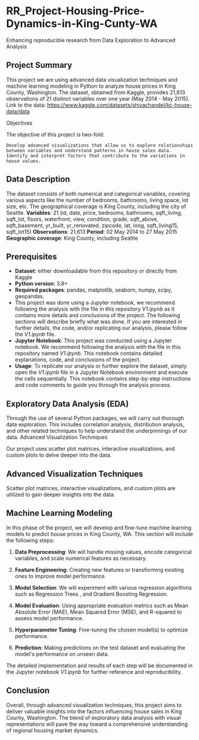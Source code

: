 # RR_Project-Housing-Price-Dynamics-in-King-Cunty-WA
Enhancing reproducible research from Data Exploration to Advanced Analysis

## Project Summary

This project we are using advanced data visualization techniques and machine learning modeling  in Python to analyze house prices in King County, Washington. 
The dataset, obtained from Kaggle, provides 21,613 observations of 21 distinct variables over one year (May 2014 - May 2015).
 Link to the data: https://www.kaggle.com/datasets/shivachandel/kc-house-data/data

Objectives

The objective of this project is two-fold:

    Develop advanced visualizations that allow us to explore relationships between variables and understand patterns in house sales data.
    Identify and interpret factors that contribute to the variations in house values.

## Data Description

The dataset consists of both numerical and categorical variables, covering various aspects like the number of bedrooms, bathrooms, living space, lot size, etc. The geographical coverage is King County, including the city of Seattle.
**Variables**: 21 (id, date, price, bedrooms, bathrooms, sqft_living, sqft_lot, floors, waterfront, view, condition, grade, sqft_above, sqft_basement, yr_built, yr_renovated, zipcode, lat, long, sqft_living15, sqft_lot15)
**Observations**: 21,613
**Period**: 02 May 2014 to 27 May 2015
**Geographic coverage**: King County, including Seattle

## Prerequisites

- **Dataset**: either downloadable from this repository or directly from Kaggle
- **Python version**: 3.8+
- **Required packages**: pandas, matplotlib, seaborn, numpy, scipy, geopandas.
- This project was done using a Jupyter notebook, we recommend following the analysis with the file in this repository _V1.ipynb_ as it contains more details and conclusions of the project. The following sections will describe briefly what was done. If you are interested in further details, the code, and/or replicating our analysis, please follow the _V1.ipynb_ file.
- **Jupyter Notebook**: This project was conducted using a Jupyter notebook. We recommend following the analysis with the file in this repository named _V1.ipynb_. This notebook contains detailed explanations, code, and conclusions of the project.
- **Usage**: To replicate our analysis or further explore the dataset, simply open the _V1.ipynb_ file in a Jupyter Notebook environment and execute the cells sequentially. This notebook contains step-by-step instructions and code comments to guide you through the analysis process.


## Exploratory Data Analysis (EDA)

Through the use of several Python packages, we will carry out thorough data exploration. This includes correlation analysis, distribution analysis, and other related techniques to help understand the underpinnings of our data.
Advanced Visualization Techniques

Our project uses scatter plot matrices, interactive visualizations, and custom plots to delve deeper into the data.

## Advanced Visualization Techniques

Scatter plot matrices, interactive visualizations, and custom plots are utilized to gain deeper insights into the data.

## Machine Learning Modeling

In this phase of the project, we will develop and fine-tune machine learning models to predict house prices in King County, WA. This section will include the following steps:

1. **Data Preprocessing**: We will handle missing values, encode categorical variables, and scale numerical features as necessary.

2. **Feature Engineering**: Creating new features or transforming existing ones to improve model performance.

3. **Model Selection**: We will experiment with various regression algorithms such as Regression Trees , and Gradient Boosting Regression.

4. **Model Evaluation**: Using appropriate evaluation metrics such as Mean Absolute Error (MAE), Mean Squared Error (MSE), and R-squared to assess model performance.

5. **Hyperparameter Tuning**: Fine-tuning the chosen model(s) to optimize performance.

6. **Prediction**: Making predictions on the test dataset and evaluating the model's performance on unseen data.

The detailed implementation and results of each step will be documented in the Jupyter notebook _V1.ipynb_ for further reference and reproducibility.


## Conclusion

Overall, through advanced visualization techniques, this project aims to deliver valuable insights into the factors influencing house sales in King County, Washington. The blend of exploratory data analysis with visual representations will pave the way toward a comprehensive understanding of regional housing market dynamics.
